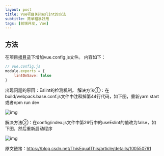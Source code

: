 ```yaml
---
layout: post
title: Vue项目关闭eslint的方法
subtitle: 简单粗暴好用
tags: [前端开发, Vue]
---
```


## 方法

在项目[根目录](https://so.csdn.net/so/search?q=根目录&spm=1001.2101.3001.7020)下增加vue.config.js文件。
内容如下：

```javascript
// vue.config.js
module.exports = {
    lintOnSave: false
}
```





出现问题的原因：Eslint的检测机制。
解决方法①：在build/webpack.base.conf.js文件中注释掉第44行代码，如下图，重新yarn start 或者npm run dev

![img](https://img-blog.csdnimg.cn/20190905084526963.png?x-oss-process=image/watermark,type_ZmFuZ3poZW5naGVpdGk,shadow_10,text_aHR0cHM6Ly9ibG9nLmNzZG4ubmV0L1RoaXNFcXVhbFRoaXM=,size_16,color_FFFFFF,t_70)

解决方法②：在config/index.js文件中第26行中的useEslint的值改为false，如下图，然后重新启动程序

![img](https://img-blog.csdnimg.cn/20190905085212768.png?x-oss-process=image/watermark,type_ZmFuZ3poZW5naGVpdGk,shadow_10,text_aHR0cHM6Ly9ibG9nLmNzZG4ubmV0L1RoaXNFcXVhbFRoaXM=,size_16,color_FFFFFF,t_70)



原文链接：https://blog.csdn.net/ThisEqualThis/article/details/100550761